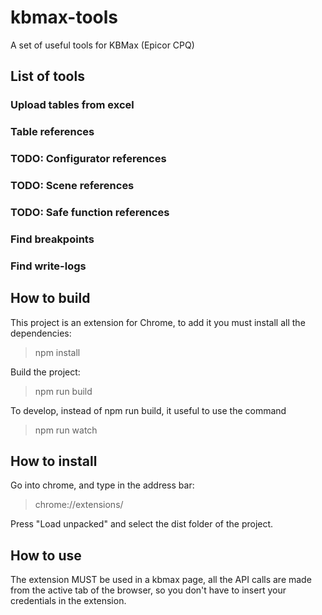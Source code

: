 # kbmax-tools
A set of useful tools for KBMax (Epicor CPQ)

## List of tools

### Upload tables from excel
### Table references
### TODO: Configurator references
### TODO: Scene references
### TODO: Safe function references
### Find breakpoints
### Find write-logs

## How to build
This project is an extension for Chrome, to add it you must install all the dependencies:

> npm install

Build the project:

> npm run build

To develop, instead of npm run build, it useful to use the command

> npm run watch

## How to install
Go into chrome, and type in the address bar:

> chrome://extensions/

Press "Load unpacked" and select the dist folder of the project.

## How to use
The extension MUST be used in a kbmax page, all the API calls are made from the active tab of the browser, so you don't have to insert your credentials in the extension.